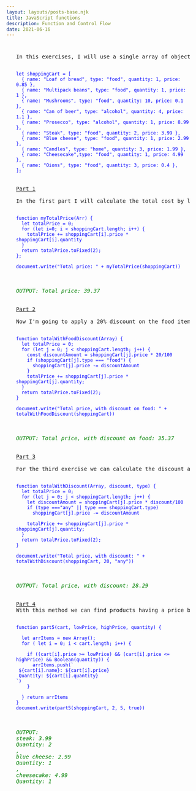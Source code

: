 ```yaml
---
layout: layouts/posts-base.njk
title: JavaScript functions
description: Function and Control Flow
date: 2021-06-16
---
```

<pre style="margin:5%;">

In this exercises, I will use a single array of objects that will serve the same purpose throughout the task. I will also use the toFixed() method to display only two decimals.

<code style="color: blue">
let shoppingCart = [
  { name: "Loaf of bread", type: "food", quantity: 1, price: 0.85 },
  { name: "Multipack beans", type: "food", quantity: 1, price: 1 },
  { name: "Mushrooms", type: "food", quantity: 10, price: 0.1 },
  { name: "Can of beer", type: "alcohol", quantity: 4, price: 1.1 },
  { name: "Prosecco", type: "alcohol", quantity: 1, price: 8.99 },
  { name: "Steak", type: "food", quantity: 2, price: 3.99 },
  { name: "Blue cheese", type: "food", quantity: 1, price: 2.99 },
  { name: "Candles", type: "home", quantity: 3, price: 1.99 },
  { name: "Cheesecake",type: "food", quantity: 1, price: 4.99 },
  { name: "Oions", type: "food", quantity: 3, price: 0.4 },
];
</code>

<u>Part 1</u>

In the first part I will calculate the total cost by looping through the items in the shopping cart. 

<code style="color: blue">
function myTotalPrice(Arr) {
  let totalPrice = 0;
  for (let i=0; i < shoppingCart.length; i++) {
    totalPrice += shoppingCart[i].price * shoppingCart[i].quantity
  } 
  return totalPrice.toFixed(2);
};

document.write("Total price: " + myTotalPrice(shoppingCart))
</code>

<em style="color: green">
OUTPUT: Total price: 39.37
</em>

<u>Part 2</u>

Now I'm going to apply a 20% discount on the food items.

<code style="color: blue">
function totalWithFoodDiscount(Array) {
  let totalPrice = 0;
  for (let j = 0; j < shoppingCart.length; j++) {
    const discountAmount = shoppingCart[j].price * 20/100
    if (shoppingCart[j].type === "food") {
      shoppingCart[j].price -= discountAmount
    }
    totalPrice += shoppingCart[j].price * shoppingCart[j].quantity;
  }
  return totalPrice.toFixed(2);
}

document.write("Total price, with discount on food: " + totalWithFoodDiscount(shoppingCart))
</code>

<em style="color: green">
OUTPUT: Total price, with discount on food: 35.37
</em>

<u>Part 3</u>

For the third exercise we can calculate the discount amount for every type of item. 

<code style="color: blue">
function totalWithDiscount(Array, discount, type) {
  let totalPrice = 0;
  for (let j = 0; j < shoppingCart.length; j++) {
    let discountAmount = shoppingCart[j].price * discount/100
    if (type ==="any" || type === shoppingCart.type)
      shoppingCart[j].price -= discountAmount
    
    totalPrice += shoppingCart[j].price * shoppingCart[j].quantity;
  }
  return totalPrice.toFixed(2);
}

document.write("Total price, with discount: " + totalWithDiscount(shoppingCart, 20, "any"))
</code>

<em style="color: green">
OUTPUT: Total price, with discount: 28.29
</em>

<u>Part 4</u>
With this method we can find products having a price between a specified lowPrice and highPrice, which will be 2 and 5 in this example. The parameters I'll use are "cart," "lowPrice," "highPrice," and "quantity." The name, price, and quantity will all be shown.

<code style="color: blue">
function part5(cart, lowPrice, highPrice, quantity) {
  
  let arrItems = new Array();
  for ( let i = 0; i < cart.length; i++) {
   
    if ((cart[i].price >= lowPrice) && (cart[i].price <= highPrice) && Boolean(quantity)) {
      arrItems.push(`<br/> ${cart[i].name}: ${cart[i].price} <br/> Quantity: ${cart[i].quantity} <br/>`)
    }
   
  } return arrItems
}
document.write(part5(shoppingCart, 2, 5, true))
</code>

<em style="color: green">
OUTPUT:
steak: 3.99
Quantity: 2
,
blue cheese: 2.99
Quantity: 1
,
cheesecake: 4.99
Quantity: 1
</em>
</pre>

